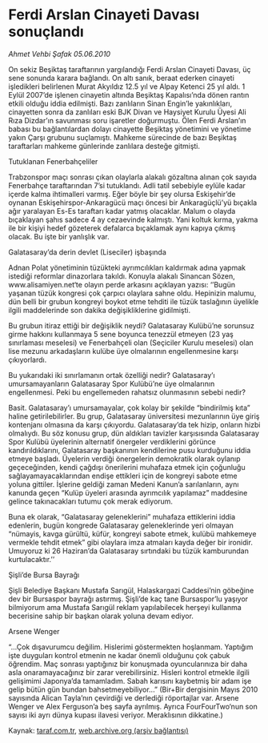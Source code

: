 # Ferdi Arslan Cinayeti Davası sonuçlandı

*Ahmet Vehbi Şafak 05.06.2010*

<div class="yazi"><p>On sekiz Beşiktaş taraftarının yargılandığı Ferdi Arslan Cinayeti Davası, üç sene sonunda karara bağlandı. On altı sanık, beraat ederken cinayeti işledikleri belirlenen Murat Akyıldız 12.5 yıl ve Alpay Ketenci 25 yıl aldı. 1 Eylül 2007’de işlenen cinayetin altında Beşiktaş Kapalısı’nda dönen rantın etkili olduğu iddia edilmişti. Bazı zanlıların Sinan Engin’le yakınlıkları, cinayetten sonra da zanlıları eski BJK Divan ve Haysiyet Kurulu Üyesi Ali Rıza Dizdar’ın savunması soru işaretler doğurmuştu. Ölen Ferdi Arslan’ın babası bu bağlantılardan dolayı cinayette Beşiktaş yönetimini ve yönetime yakın Çarşı grubunu suçlamıştı. Mahkeme sürecinde de bazı Beşiktaş taraftarları mahkeme günlerinde zanlılara desteğe gitmişti.</p>
<p>Tutuklanan Fenerbahçeliler</p>
<p>Trabzonspor maçı sonrası çıkan olaylarla alakalı gözaltına alınan çok sayıda Fenerbahçe taraftarından 7’si tutuklandı. Adli tatil sebebiyle eylüle kadar içerde kalma ihtimalleri varmış. Eğer böyle bir şey olursa Eskişehir’de oynanan Eskişehirspor-Ankaragücü maçı öncesi bir Ankaragüçlü’yü bıçakla ağır yaralayan Es-Es taraftarı kadar yatmış olacaklar. Malum o olayda bıçaklayan şahıs sadece 4 ay cezaevinde kalmıştı. Yani koltuk kırma, yakma ile bir kişiyi hedef gözeterek defalarca bıçaklamak aynı kapıya çıkmış olacak. Bu işte bir yanlışlık var.</p>
<p>Galatasaray’da derin devlet (Liseciler) işbaşında</p>
<p>Adnan Polat yönetiminin tüzükteki ayrımcılıkları kaldırmak adına yapmak istediği reformlar dinazorlara takıldı. Konuyla alakalı Sinancan Sözen, www.alisamiyen.net‘te olayın perde arkasını açıklayan yazısı: ‘’Bugün yaşanan tüzük kongresi çok çarpıcı olaylara sahne oldu. Hepinizin malumu, dün belli bir grubun kongreyi boykot etme tehditi ile tüzük taslağının üyelikle ilgili maddelerinde son dakika değişikliklerine gidilmişti.</p>
<p>Bu grubun itiraz ettiği bir değişiklik neydi? Galatasaray Kulübü’ne sorunsuz girme hakkını kullanmaya 5 sene boyunca tenezzül etmeyen (23 yaş sınırlaması meselesi) ve Fenerbahçeli olan (Seçiciler Kurulu meselesi) olan lise mezunu arkadaşların kulübe üye olmalarının engellenmesine karşı çıkıyorlardı.</p>
<p>Bu yukarıdaki iki sınırlamanın ortak özelliği nedir? Galatasaray’ı umursamayanların Galatasaray Spor Kulübü’ne üye olmalarının engellenmesi. Peki bu engellemeden rahatsız olunmasının sebebi nedir?</p>
<p>Basit. Galatasaray’ı umursamayalar, çok kolay bir şekilde “bindirilmiş kıta” haline getirilebilirler. Bu grup, Galatasaray üniversitesi mezunlarının üye giriş kontenjanı olmasına da karşı çıkıyordu. Galatasaray’da tek hizip, onların hizbi olmalıydı. Bu söz konusu grup, dün aldıkları tavizler karşısısında Galatasaray Spor Kulübü üyelerinin alternatif önergeler verdiklerini görünce kandırıldıklarını, Galatasaray başkanının kendilerine pusu kurduğunu iddia etmeye başladı. Üyelerin verdiği önergelerin demokratik olarak oylanıp geçeceğinden, kendi çağdışı önerilerini muhafaza etmek için çoğunluğu sağlayamayacaklarından endişe ettikleri için de kongreyi sabote etme yoluna gittiler. İşlerine geldiği zaman Medeni Kanun’a sarılanların, aynı kanunda geçen “Kulüp üyeleri arasında ayrımcılık yapılamaz” maddesine gelince takınacakları tutumu çok merak ediyorum.</p>
<p>Buna ek olarak, “Galatasaray geleneklerini” muhafaza ettiklerini iddia edenlerin, bugün kongrede Galatasaray geleneklerinde yeri olmayan “nümayis, kavga gürültü, küfür, kongreyi sabote etmek, kulübü mahkemeye vermekle tehdit etmek” gibi olaylara imza atmaları kayda değer bir ironidir. Umuyoruz ki 26 Haziran’da Galatasaray sırtındaki bu tüzük kamburundan kurtulacaktır.’’</p>
<p>Şişli’de Bursa Bayrağı</p>
<p>Şişli Belediye Başkanı Mustafa Sarıgül, Halaskargazi Caddesi’nin göbeğine dev bir Bursaspor bayrağı astırmış. Şişli’de kaç tane Bursaspor’lu yaşıyor bilmiyorum ama Mustafa Sarıgül reklam yapılabilecek herşeyi kullanma becerisine sahip bir başkan olarak yoluna devam ediyor.</p>
<p>Arsene Wenger</p>
<p>“...Çok dışavurumcu değilim. Hislerimi göstermekten hoşlanmam. Yaptığım işte duyguları kontrol etmenin ne kadar önemli olduğunu çok çabuk öğrendim. Maç sonrası yaptığınız bir konuşmada oyuncularınıza bir daha asla onaramayacağınız bir zarar verebilirsiniz. Hisleri kontrol etmekle ilgili gelişimimi Japonya’da tamamladım. Sabah karısını kaybetmiş bir adam işe gelip bütün gün bundan bahsetmeyebiliyor...” (Bir+Bir dergisinin Mayıs 2010 sayısında Alican Tayla’nın çevirdiği ve derlediği röportajlar var. Arsene Wenger ve Alex Ferguson’a beş sayfa ayrılmış. Ayrıca FourFourTwo‘nun son sayısı iki ayrı dünya kupası ilavesi veriyor. Meraklısının dikkatine.)</p></div>

Kaynak: [taraf.com.tr](http://www.taraf.com.tr:80/ahmet-vehbi-safak/makale-ferdi-arslan-cinayeti-davasi-sonuclandi.htm), [web.archive.org (arşiv bağlantısı)](http://web.archive.org/web/20101020173142/http://www.taraf.com.tr:80/ahmet-vehbi-safak/makale-ferdi-arslan-cinayeti-davasi-sonuclandi.htm)
